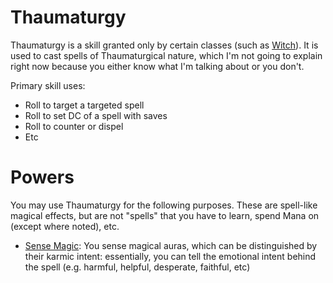 # Thaumaturgy

Thaumaturgy is a skill granted only by certain classes (such as [Witch](/5e/Classes/Witch)). It is used to cast spells of Thaumaturgical nature, which I'm not going to explain right now because you either know what I'm talking about or you don't.

Primary skill uses:
+ Roll to target a targeted spell
+ Roll to set DC of a spell with saves
+ Roll to counter or dispel
+ Etc




# Powers

You may use Thaumaturgy for the following purposes. These are spell-like magical effects, but are not "spells" that you have to learn, spend Mana on (except where noted), etc.

+ [Sense Magic](): You sense magical auras, which can be distinguished by their karmic intent: essentially, you can tell the emotional intent behind the spell (e.g. harmful, helpful, desperate, faithful, etc)
